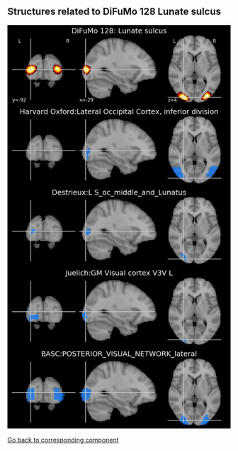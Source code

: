 


## Structures related to DiFuMo 128 Lunate sulcus

![88](88.jpg "Structures related to DiFuMo 128 Lunate sulcus")

[Go back to corresponding component](https://parietal-inria.github.io/DiFuMo/128/html/88.html)
